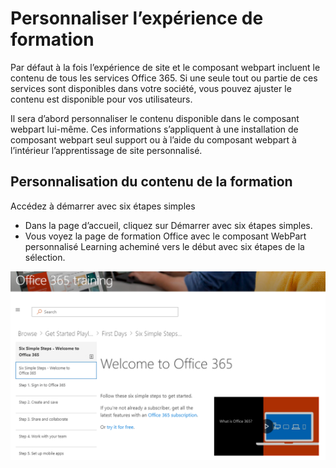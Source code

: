# <a name="customize-the-training-experience"></a>Personnaliser l’expérience de formation

Par défaut à la fois l’expérience de site et le composant webpart incluent le contenu de tous les services Office 365.  Si une seule tout ou partie de ces services sont disponibles dans votre société, vous pouvez ajuster le contenu est disponible pour vos utilisateurs.  

Il sera d’abord personnaliser le contenu disponible dans le composant webpart lui-même.  Ces informations s’appliquent à une installation de composant webpart seul support ou à l’aide du composant webpart à l’intérieur l’apprentissage de site personnalisé. 

## <a name="customizing-the-training-content"></a>Personnalisation du contenu de la formation


Accédez à démarrer avec six étapes simples
- Dans la page d’accueil, cliquez sur Démarrer avec six étapes simples. 
- Vous voyez la page de formation Office avec le composant WebPart personnalisé Learning acheminé vers le début avec six étapes de la sélection.  

![Sélection de six étapes](media/clo365sixsteps.png)
